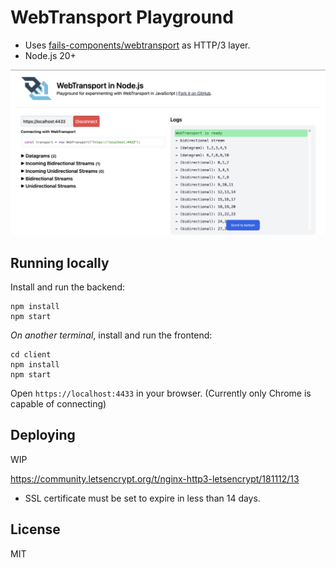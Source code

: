 # WebTransport Playground

- Uses [fails-components/webtransport](https://github.com/fails-components/webtransport) as HTTP/3 layer.
- Node.js 20+

![](screenshot.png)

## Running locally

Install and run the backend:

```
npm install
npm start
```

_On another terminal_, install and run the frontend:

```
cd client
npm install
npm start
```

Open `https://localhost:4433` in your browser. (Currently only Chrome is capable of connecting)

## Deploying

WIP

https://community.letsencrypt.org/t/nginx-http3-letsencrypt/181112/13

- SSL certificate must be set to expire in less than 14 days.

## License

MIT

